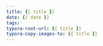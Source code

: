 ```yaml
---
title: {{ title }}
date: {{ date }}
tags:
typora-root-url: {{ title }}
typora-copy-images-to: {{ title }}
---
```


